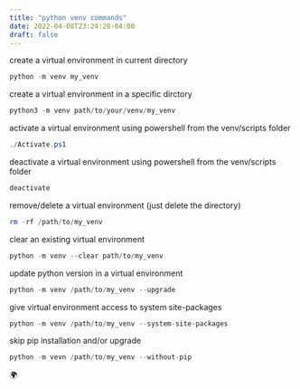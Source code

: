 ```yaml
---
title: "python venv commands"
date: 2022-04-08T23:24:28-04:00
draft: false
---
```

 

create a virtual environment in current directory
```python
python -m venv my_venv
```

create a virtual environment in a specific dirctory
```python
python3 -m venv path/to/your/venv/my_venv
```

activate a virtual environment using powershell from the venv/scripts folder
```powershell
./Activate.ps1
```

deactivate a virtual environment using powershell from the venv/scripts folder
```powershell
deactivate
```

remove/delete a virtual environment (just delete the directory)
```powershell
rm -rf /path/to/my_venv
```

clear an existing virtual environment
```python
python -m venv --clear path/to/my_venv
```

update python version in a virtual environment
```python
python -m venv /path/to/my_venv --upgrade
```

give virtual environment access to system site-packages
```python
python -m venv /path/to/my_venv --system-site-packages
```

skip pip installation and/or upgrade
```python
python -m vevn /path/to/my_venv --without-pip
```




:earth_africa: